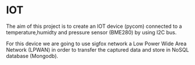 # IOT


The aim of this project is to create an IOT device (pycom) connected to a temperature,humidty and pressure sensor (BME280) by using I2C bus. 


For this device we are going to use sigfox network a Low Power Wide Area Network (LPWAN) in order to transfer the captured data and store in NoSQL database (Mongodb). 
